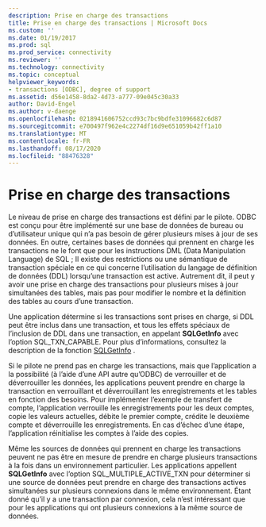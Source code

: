 ```yaml
---
description: Prise en charge des transactions
title: Prise en charge des transactions | Microsoft Docs
ms.custom: ''
ms.date: 01/19/2017
ms.prod: sql
ms.prod_service: connectivity
ms.reviewer: ''
ms.technology: connectivity
ms.topic: conceptual
helpviewer_keywords:
- transactions [ODBC], degree of support
ms.assetid: d56e1458-8da2-4d73-a777-09e045c30a33
author: David-Engel
ms.author: v-daenge
ms.openlocfilehash: 0218941606752ccd93c7bc9bdfe31096682c6d87
ms.sourcegitcommit: e700497f962e4c2274df16d9e651059b42ff1a10
ms.translationtype: MT
ms.contentlocale: fr-FR
ms.lasthandoff: 08/17/2020
ms.locfileid: "88476328"
---
```

# <a name="transaction-support"></a>Prise en charge des transactions
Le niveau de prise en charge des transactions est défini par le pilote. ODBC est conçu pour être implémenté sur une base de données de bureau ou d’utilisateur unique qui n’a pas besoin de gérer plusieurs mises à jour de ses données. En outre, certaines bases de données qui prennent en charge les transactions ne le font que pour les instructions DML (Data Manipulation Language) de SQL ; Il existe des restrictions ou une sémantique de transaction spéciale en ce qui concerne l’utilisation du langage de définition de données (DDL) lorsqu’une transaction est active. Autrement dit, il peut y avoir une prise en charge des transactions pour plusieurs mises à jour simultanées des tables, mais pas pour modifier le nombre et la définition des tables au cours d’une transaction.  
  
 Une application détermine si les transactions sont prises en charge, si DDL peut être inclus dans une transaction, et tous les effets spéciaux de l’inclusion de DDL dans une transaction, en appelant **SQLGetInfo** avec l’option SQL_TXN_CAPABLE. Pour plus d’informations, consultez la description de la fonction [SQLGetInfo](../../../odbc/reference/syntax/sqlgetinfo-function.md) .  
  
 Si le pilote ne prend pas en charge les transactions, mais que l’application a la possibilité (à l’aide d’une API autre qu’ODBC) de verrouiller et de déverrouiller les données, les applications peuvent prendre en charge la transaction en verrouillant et déverrouillant les enregistrements et les tables en fonction des besoins. Pour implémenter l’exemple de transfert de compte, l’application verrouille les enregistrements pour les deux comptes, copie les valeurs actuelles, débite le premier compte, crédite le deuxième compte et déverrouille les enregistrements. En cas d’échec d’une étape, l’application réinitialise les comptes à l’aide des copies.  
  
 Même les sources de données qui prennent en charge les transactions peuvent ne pas être en mesure de prendre en charge plusieurs transactions à la fois dans un environnement particulier. Les applications appellent **SQLGetInfo** avec l’option SQL_MULTIPLE_ACTIVE_TXN pour déterminer si une source de données peut prendre en charge des transactions actives simultanées sur plusieurs connexions dans le même environnement. Étant donné qu’il y a une transaction par connexion, cela n’est intéressant que pour les applications qui ont plusieurs connexions à la même source de données.
